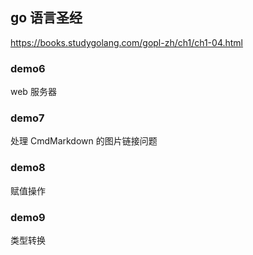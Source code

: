## go 语言圣经

https://books.studygolang.com/gopl-zh/ch1/ch1-04.html

### demo6

web 服务器

### demo7

处理 CmdMarkdown 的图片链接问题

### demo8

赋值操作

### demo9

类型转换
